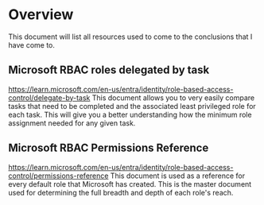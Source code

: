 # Overview
This document will list all resources used to come to the conclusions that I have come to. 

## Microsoft RBAC roles delegated by task
https://learn.microsoft.com/en-us/entra/identity/role-based-access-control/delegate-by-task
This document allows you to very easily compare tasks that need to be completed and the associated least privileged role for each task. This will give you a better understanding how the minimum role assignment needed for any given task.

## Microsoft RBAC Permissions Reference
https://learn.microsoft.com/en-us/entra/identity/role-based-access-control/permissions-reference
This document is used as a reference for every default role that Microsoft has created. This is the master document used for determining the full breadth and depth of each role's reach. 
